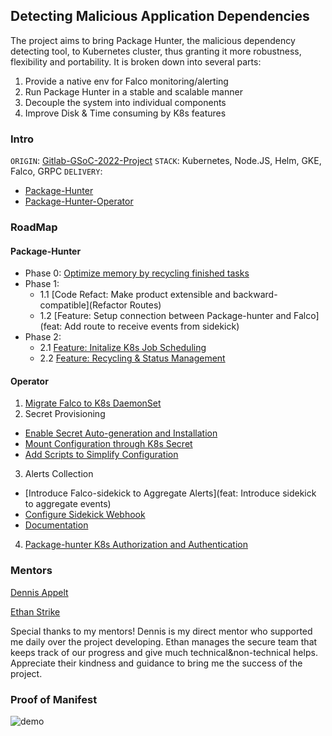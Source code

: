 ## Detecting Malicious Application Dependencies

The project aims to bring Package Hunter, the malicious dependency detecting tool, to Kubernetes cluster, thus granting it more robustness, flexibility and portability. It is broken down into several parts:
1. Provide a native env for Falco monitoring/alerting
2. Run Package Hunter in a stable and scalable manner
3. Decouple the system into individual components
4. Improve Disk & Time consuming by K8s features

### Intro
`ORIGIN`: [Gitlab-GSoC-2022-Project](https://gitlab.com/gitlab-com/marketing/community-relations/contributor-program/gsoc-2022/-/issues/2)
`STACK`: Kubernetes, Node.JS, Helm, GKE, Falco, GRPC
`DELIVERY`:
  - [Package-Hunter](https://gitlab.com/gitlab-org/security-products/package-hunter)
  - [Package-Hunter-Operator](https://gitlab.com/gitlab-com/gl-security/security-research/package-hunter-runner-integration)

### RoadMap

#### Package-Hunter
- Phase 0: [Optimize memory by recycling finished tasks](https://gitlab.com/gitlab-org/security-products/package-hunter/-/merge_requests/31)
- Phase 1:
  - 1.1 [Code Refact: Make product extensible and backward-compatible](Refactor Routes)
  - 1.2 [Feature: Setup connection between Package-hunter and Falco](feat: Add route to receive events from sidekick)
- Phase 2:
  - 2.1 [Feature: Initalize K8s Job Scheduling](https://gitlab.com/gitlab-org/security-products/package-hunter/-/merge_requests/48)
  - 2.2 [Feature: Recycling & Status Management](https://gitlab.com/gitlab-org/security-products/package-hunter/-/merge_requests/52)


#### Operator
1. [Migrate Falco to K8s DaemonSet](https://gitlab.com/gitlab-com/gl-security/security-research/package-hunter-runner-integration/-/merge_requests/9/diffs?commit_id=9a7538ac5097e10a24784f32156816b3f9011629)
2. Secret Provisioning
  - [Enable Secret Auto-generation and Installation](https://gitlab.com/gitlab-com/gl-security/security-research/package-hunter-runner-integration/-/merge_requests/9/diffs?commit_id=367d94508fb99a90433cdc307b609a9c3e5cc5b4)
  - [Mount Configuration through K8s Secret](https://gitlab.com/gitlab-com/gl-security/security-research/package-hunter-runner-integration/-/merge_requests/9/diffs?commit_id=041008050b419feac011d4e1ee45613a7cc5c5d0)
  - [Add Scripts to Simplify Configuration](https://gitlab.com/gitlab-com/gl-security/security-research/package-hunter-runner-integration/-/merge_requests/9/diffs?commit_id=d319ebf13fdc61492fa51aa9d1c9e44391a4d3d9)
3. Alerts Collection
  - [Introduce Falco-sidekick to Aggregate Alerts](feat: Introduce sidekick to aggregate events)
  - [Configure Sidekick Webhook](https://gitlab.com/gitlab-com/gl-security/security-research/package-hunter-runner-integration/-/merge_requests/9/diffs?commit_id=3cbcebd61a69efe81b9fd00455fd526604c47f07)
  - [Documentation](https://gitlab.com/gitlab-com/gl-security/security-research/package-hunter-runner-integration/-/merge_requests/9/diffs?commit_id=67d030ac86f5098fd7a40ac594977f40bbeb152c)
4. [Package-hunter K8s Authorization and Authentication](https://gitlab.com/gitlab-com/gl-security/security-research/package-hunter-runner-integration/-/merge_requests/9/diffs?commit_id=9c407a3c4faff197e89bb13df4b5fb472dc3e527)

### Mentors
[Dennis Appelt](https://gitlab.com/dappelt)

[Ethan Strike](https://gitlab.com/estrike)

Special thanks to my mentors! Dennis is my direct mentor who supported me daily over the project developing. Ethan manages the secure team that keeps track of our progress and give much technical&non-technical helps. Appreciate their kindness and guidance to bring me the success of the project.

### Proof of Manifest
![demo](https://user-images.githubusercontent.com/48944635/189431544-b8fc6b7f-d057-42d1-9b3d-fa4f09bf68db.png)




